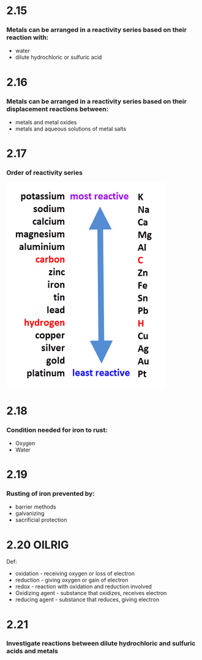 # 2.15

### Metals can be arranged in a reactivity series based on their reaction with:

- water
- dilute hydrochloric or sulfuric acid


# 2.16

### Metals can be arranged in a reactivity series based on their displacement reactions between:

- metals and metal oxides
- metals and aqueous solutions of metal salts

# 2.17

### Order of reactivity series

![f4975505c19d202a12586f9be39411d5.png](.src/fdd4a9a48dfc4f628003fc9a761a8e58)

# 2.18

### Condition needed for iron to rust:

- Oxygen
- Water

# 2.19

### Rusting of iron prevented by:

- barrier methods
- galvanizing
- sacrificial protection

# 2.20 OILRIG

Def:

- oxidation - receiving oxygen or loss of electron
- reduction - giving oxygen or gain of electron
- redox - reaction with oxidation and reduction involved
- Oxidizing agent - substance that oxidizes, receives electron
- reducing agent - substance that reduces, giving electron

# 2.21

### Investigate reactions between dilute hydrochloric and sulfuric acids and metals
